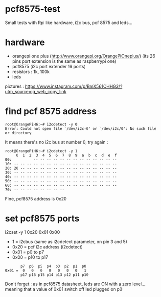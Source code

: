# pcf8575-test
Small tests with Rpi like hardware, i2c bus, pcf 8575 and leds...

# hardware
* orangepi one plus (http://www.orangepi.org/OrangePiOneplus/)
  (its 26 pins port extension is the same as raspberrypi one)
* pcf8575 (i2c port extender 16 ports)
* resistors : 1k, 100k
* leds

pictures :
https://www.instagram.com/p/BmX561CHHG3/?utm_source=ig_web_copy_link

# find pcf 8575 address
```
root@OrangePiH6:~# i2cdetect -y 0
Error: Could not open file `/dev/i2c-0' or `/dev/i2c/0': No such file or directory
```
It means there's no i2c bus at number 0, try again :
```
root@OrangePiH6:~# i2cdetect -y 1
     0  1  2  3  4  5  6  7  8  9  a  b  c  d  e  f
00:          -- -- -- -- -- -- -- -- -- -- -- -- --
10: -- -- -- -- -- -- -- -- -- -- -- -- -- -- -- --
20: 20 -- -- -- -- -- -- -- -- -- -- -- -- -- -- --
30: -- -- -- -- -- -- -- -- -- -- -- -- -- -- -- --
40: -- -- -- -- -- -- -- -- -- -- -- -- -- -- -- --
50: -- -- -- -- -- -- -- -- -- -- -- -- -- -- -- --
60: -- -- -- -- -- -- -- -- -- -- -- -- -- -- -- --
70: -- -- -- -- -- -- -- --
```
Fine, pcf8575 address is 0x20

# set pcf8575 ports

i2cset -y 1 0x20 0x01 0x00
* 1 = i2cbus (same as i2cdetect parameter, on pin 3 and 5)
* 0x20 = pcf i2c address (i2cdetect)
* 0x01 = p0 to p7
* 0x00 = p10 to p17

```
       p7  p6  p5  p4  p3  p2  p1  p0
0x01 =  0   0   0   0   0   0   0   1
       p17 p16 p15 p14 p13 p12 p11 p10
```
Don't forget : as in pcf8575 datasheet, leds are ON with a zero level... meaning that a value of 0x01 switch off led plugged on p0
